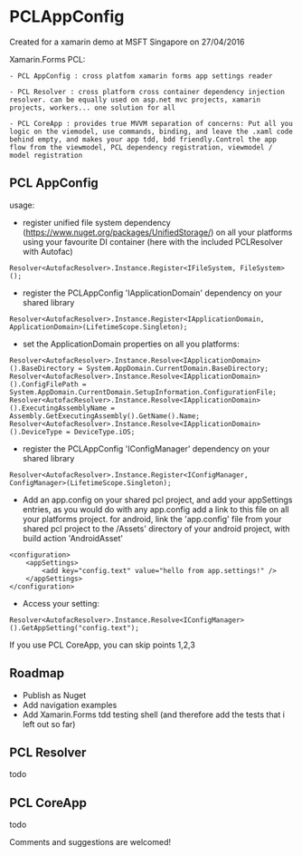 # PCLAppConfig


Created for a xamarin demo at MSFT Singapore on 27/04/2016


Xamarin.Forms PCL:

	- PCL AppConfig : cross platfom xamarin forms app settings reader
	
	- PCL Resolver : cross platform cross container dependency injection resolver. can be equally used on asp.net mvc projects, xamarin projects, workers... one solution for all
	
	- PCL CoreApp : provides true MVVM separation of concerns: Put all you logic on the viemodel, use commands, binding, and leave the .xaml code behind empty, and makes your app tdd, bdd friendly.Control the app flow from the viewmodel, PCL dependency registration, viewmodel / model registration

	
## PCL AppConfig

usage:

- register unified file system dependency (https://www.nuget.org/packages/UnifiedStorage/) on all your platforms using your favourite DI container (here with the included PCLResolver with Autofac)

```
Resolver<AutofacResolver>.Instance.Register<IFileSystem, FileSystem>();
```

- register the PCLAppConfig 'IApplicationDomain' dependency on your shared library 

```
Resolver<AutofacResolver>.Instance.Register<IApplicationDomain, ApplicationDomain>(LifetimeScope.Singleton);
```

- set the ApplicationDomain properties on all you platforms:


```
Resolver<AutofacResolver>.Instance.Resolve<IApplicationDomain>().BaseDirectory = System.AppDomain.CurrentDomain.BaseDirectory;
Resolver<AutofacResolver>.Instance.Resolve<IApplicationDomain>().ConfigFilePath = System.AppDomain.CurrentDomain.SetupInformation.ConfigurationFile;
Resolver<AutofacResolver>.Instance.Resolve<IApplicationDomain>().ExecutingAssemblyName = Assembly.GetExecutingAssembly().GetName().Name;
Resolver<AutofacResolver>.Instance.Resolve<IApplicationDomain>().DeviceType = DeviceType.iOS;
```

- register the PCLAppConfig 'IConfigManager' dependency on your shared library 

```
Resolver<AutofacResolver>.Instance.Register<IConfigManager, ConfigManager>(LifetimeScope.Singleton);

```

- Add an app.config on your shared pcl project, and add your appSettings entries, as you would do with any app.config
add a link to this file on all your platforms project. 
for android, link the 'app.config' file from your shared pcl project to the /Assets' directory of your android project, with build action 'AndroidAsset'
```
<configuration>
	<appSettings>
        <add key="config.text" value="hello from app.settings!" />
    </appSettings>
</configuration>
```

- Access your setting:

```
Resolver<AutofacResolver>.Instance.Resolve<IConfigManager>().GetAppSetting("config.text");
```

If you use PCL CoreApp, you can skip points 1,2,3


## Roadmap

- Publish as Nuget
- Add navigation examples
- Add Xamarin.Forms tdd testing shell (and therefore add the tests that i left out so far)



## PCL Resolver
todo

## PCL CoreApp
todo


Comments and suggestions are welcomed!